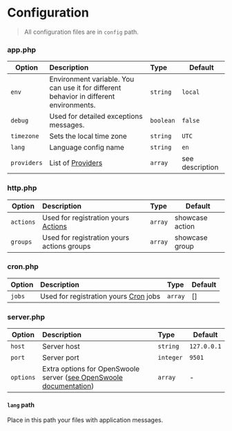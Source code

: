 # Configuration

> All configuration files are in `config` path.

### app.php

| Option      | Description                                                                            | Type      | Default         |
|-------------|:---------------------------------------------------------------------------------------|:----------|-----------------|
| `env`       | Environment variable. You can use it for different behavior in different environments. | `string`  | `local`         |
| `debug`     | Used for detailed exceptions messages.                                                 | `boolean` | `false`         |
| `timezone`  | Sets the local time zone                                                               | `string`  | `UTC`           |
| `lang`      | Language config name                                                                   | `string`  | `en`            |
| `providers` | List of [Providers](providers.md)                                                      | `array`   | see description |

### http.php


| Option    | Description                                                          | Type    | Default         |
|-----------|:---------------------------------------------------------------------|:--------|-----------------|
| `actions` | Used for registration yours [Actions](actions.md)                    | `array` | showcase action |
| `groups`  | Used for registration yours actions groups                           | `array` | showcase group  |


### cron.php


| Option    | Description                                                          | Type    | Default         |
|-----------|:---------------------------------------------------------------------|:--------|-----------------|
| `jobs` | Used for registration yours [Cron](cron.md) jobs                        | `array` | []              |

### server.php

| Option    | Description                                                                                                                      | Type      | Default     |
|-----------|:---------------------------------------------------------------------------------------------------------------------------------|:----------|-------------|
| `host`    | Server host                                                                                                                      | `string`  | `127.0.0.1` |
| `port`    | Server port                                                                                                                      | `integer` | `9501`      |
| `options` | Extra options for OpenSwoole server ([see OpenSwoole documentation](https://openswoole.com/docs/modules/swoole-http-server-doc)) | `array`   | -           |
#### `lang` path

Place in this path your files with application messages.

